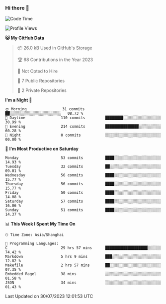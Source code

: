 ### Hi there 👋

<!--START_SECTION:waka-->
![Code Time](http://img.shields.io/badge/Code%20Time-1%2C079%20hrs%201%20min-blue)

![Profile Views](http://img.shields.io/badge/Profile%20Views-0-blue)

**🐱 My GitHub Data** 

> 📦 26.0 kB Used in GitHub's Storage 
 > 
> 🏆 68 Contributions in the Year 2023
 > 
> 🚫 Not Opted to Hire
 > 
> 📜 7 Public Repositories 
 > 
> 🔑 2 Private Repositories 
 > 
**I'm a Night 🦉** 

```text
🌞 Morning                31 commits          ██░░░░░░░░░░░░░░░░░░░░░░░   08.73 % 
🌆 Daytime                110 commits         ████████░░░░░░░░░░░░░░░░░   30.99 % 
🌃 Evening                214 commits         ███████████████░░░░░░░░░░   60.28 % 
🌙 Night                  0 commits           ░░░░░░░░░░░░░░░░░░░░░░░░░   00.00 % 
```
📅 **I'm Most Productive on Saturday** 

```text
Monday                   53 commits          ████░░░░░░░░░░░░░░░░░░░░░   14.93 % 
Tuesday                  32 commits          ██░░░░░░░░░░░░░░░░░░░░░░░   09.01 % 
Wednesday                56 commits          ████░░░░░░░░░░░░░░░░░░░░░   15.77 % 
Thursday                 56 commits          ████░░░░░░░░░░░░░░░░░░░░░   15.77 % 
Friday                   50 commits          ████░░░░░░░░░░░░░░░░░░░░░   14.08 % 
Saturday                 57 commits          ████░░░░░░░░░░░░░░░░░░░░░   16.06 % 
Sunday                   51 commits          ████░░░░░░░░░░░░░░░░░░░░░   14.37 % 
```


📊 **This Week I Spent My Time On** 

```text
🕑︎ Time Zone: Asia/Shanghai

💬 Programming Languages: 
C                        29 hrs 57 mins      ███████████████████░░░░░░   74.42 % 
Markdown                 5 hrs 9 mins        ███░░░░░░░░░░░░░░░░░░░░░░   12.82 % 
Makefile                 2 hrs 57 mins       ██░░░░░░░░░░░░░░░░░░░░░░░   07.35 % 
Embedded Ragel           38 mins             ░░░░░░░░░░░░░░░░░░░░░░░░░   01.58 % 
JSON                     34 mins             ░░░░░░░░░░░░░░░░░░░░░░░░░   01.43 % 
```


 Last Updated on 30/07/2023 12:01:53 UTC
<!--END_SECTION:waka-->

<!--
**mark0-cn/mark0-cn** is a ✨ _special_ ✨ repository because its `README.md` (this file) appears on your GitHub profile.

Here are some ideas to get you started:

- 🔭 I’m currently working on ...
- 🌱 I’m currently learning ...
- 👯 I’m looking to collaborate on ...
- 🤔 I’m looking for help with ...
- 💬 Ask me about ...
- 📫 How to reach me: ...
- 😄 Pronouns: ...
- ⚡ Fun fact: ...
-->

